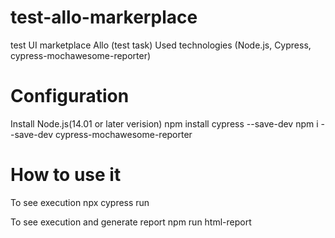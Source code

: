 # test-allo-markerplace

test UI marketplace Allo (test task)
Used technologies (Node.js, Cypress, cypress-mochawesome-reporter)

# Configuration

Install Node.js(14.01 or later verision)
npm install cypress --save-dev
npm i --save-dev cypress-mochawesome-reporter
 
# How to use it

To see execution
npx cypress run

To see execution and generate report
npm run html-report
